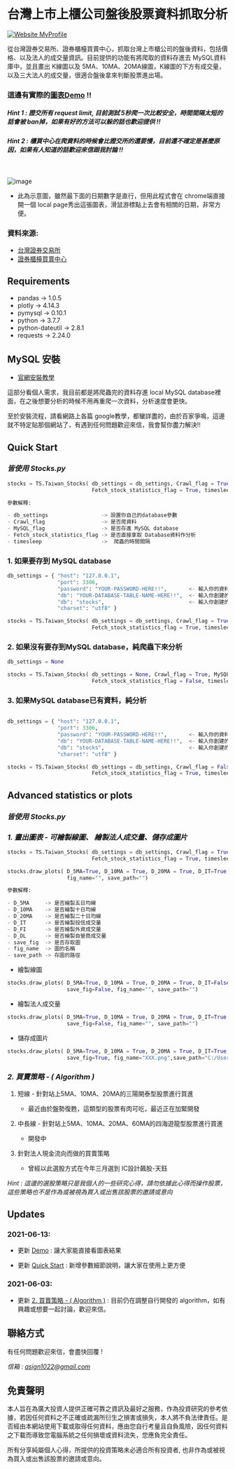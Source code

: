 # 台灣上市上櫃公司盤後股票資料抓取分析

[![Website MyProfile](https://img.shields.io/website/http/huggingface.co/transformers/index.html.svg?down_color=red&down_message=offline&up_message=online)](https://github.com/smalldan1022)


從台灣證券交易所、證券櫃檯買賣中心，抓取台灣上市櫃公司的盤後資料，包括價格、以及法人的成交量資訊。目前提供的功能有將爬取的資料存進去 MySQL資料庫中，並且畫出 K線圖以及 5MA、10MA、20MA線圖，K線圖的下方有成交量，以及三大法人的成交量，很適合盤後拿來判斷股票進出場。

### 這邊有實際的[圖表Demo](https://nbviewer.jupyter.org/github/smalldan1022/Taiwan-Stocks/blob/main/pictures/index.html) !!

##### *Hint 1 : 證交所有 request limit, 目前測試 5秒爬一次比較安全，時間間隔太短的話會被 ban掉，如果有好的方法可以躲的話也歡迎提供 !!*
##### *Hint 2 : 櫃買中心在爬資料的時候會比證交所的還要慢，目前還不確定是甚麼原因，如果有人知道的話歡迎來信跟我討論 !!*
&emsp;


![image](https://github.com/smalldan1022/Taiwan-Stocks/blob/main/pictures/Stocks.png)

* 此為示意圖，雖然最下面的日期數字是直行，但用此程式會在 chrome端直接開一個 local page秀出這張圖表，滑鼠游標點上去會有相關的日期，非常方便。


### 資料來源:

* [台灣證券交易所](https://www.twse.com.tw/zh/)
* [證券櫃檯買賣中心](https://www.tpex.org.tw/web/index.php?l=zh-tw)


## Requirements

* pandas             -> 1.0.5  
* plotly             -> 4.14.3
* pymysql            -> 0.10.1
* python             -> 3.7.7
* python-dateutil    -> 2.8.1
* requests           -> 2.24.0 

## MySQL 安裝


* [官網安裝教學](https://dev.mysql.com/doc/mysql-installation-excerpt/5.7/en/)
  
這部分看個人需求，我目前都是將爬蟲完的資料存進 local MySQL database裡面，在之後想要分析的時候不用再重爬一次資料，分析速度會更快。


至於安裝流程，請看網路上各篇 google教學，都蠻詳盡的，由於百家爭鳴，這邊就不特定貼那個網站了，有遇到任何問題歡迎來信，我會幫你盡力解決!!



## Quick Start

### *皆使用 Stocks.py*

``` python
stocks = TS.Taiwan_Stocks( db_settings = db_settings, Crawl_flag = True, MySQL_flag = True, 
                           Fetch_stock_statistics_flag = True, timesleep = 5)

參數解釋:

- db_settings                 -> 設置你自己的database參數
- Crawl_flag                  -> 是否爬資料 
- MySQL_flag                  -> 是否存進 MySQL database 
- Fetch_stock_statistics_flag -> 是否直接拿取 Database資料作分析
- timesleep                   ->  爬蟲的時間間隔

```

### 1.  如果要存到 MySQL database

``` python
db_settings = { "host": "127.0.0.1",
                "port": 3306,
                "password": "YOUR-PASSWORD-HERE!!",       <- 輸入你的資料庫密碼
                "db": "YOUR-DATABASE-TABLE-NAME-HERE!!",  <- 輸入你創建的表名
                "db": "stocks",                           <- 輸入你創建的資料庫名字
                "charset": "utf8" }

stocks = TS.Taiwan_Stocks( db_settings = db_settings, Crawl_flag = True, MySQL_flag = True, 
                           Fetch_stock_statistics_flag = True, timesleep = 5)
```

### 2. 如果沒有要存到MySQL database，純爬蟲下來分析

``` python
db_settings = None

stocks = TS.Taiwan_Stocks( db_settings = None, Crawl_flag = True, MySQL_flag = False, 
                           Fetch_stock_statistics_flag = False, timesleep = 5)
```
### 3. 如果MySQL database已有資料，純分析

``` python

db_settings = { "host": "127.0.0.1",
                "port": 3306,
                "password": "YOUR-PASSWORD-HERE!!",       <- 輸入你的資料庫密碼
                "db": "YOUR-DATABASE-TABLE-NAME-HERE!!",  <- 輸入你創建的表名
                "db": "stocks",                           <- 輸入你創建的資料庫名字
                "charset": "utf8" }

stocks = TS.Taiwan_Stocks( db_settings = db_settings, Crawl_flag = False, MySQL_flag = False, 
                           Fetch_stock_statistics_flag = True, timesleep = 5)
```

## Advanced statistics or plots

### *皆使用 Stocks.py*
### *1. 畫出圖表 - 可繪製線圖、 繪製法人成交量、儲存成圖片*

```python
stocks = TS.Taiwan_Stocks( db_settings = db_settings, Crawl_flag = True, MySQL_flag = True, 
                           Fetch_stock_statistics_flag = True, timesleep = 5)

stocks.draw_plots( D_5MA=True, D_10MA = True, D_20MA = True, D_IT=True, D_FI=True, D_DL=True, save_fig=False, 
                   fig_name="", save_path="")

參數解釋:

- D_5MA     -> 是否繪製五日均線
- D_10MA    -> 是否繪製十日均線
- D_20MA    -> 是否繪製二十日均線 
- D_IT      -> 是否繪製投信成交量
- D_FI      -> 是否繪製外資成交量
- D_DL      -> 是否繪製自營商成交量
- save_fig  -> 是否存取圖
- fig_name  -> 圖的名稱
- save_path -> 存圖的路徑
```

* 繪製線圖
```python
stocks.draw_plots( D_5MA=True, D_10MA = True, D_20MA = True, D_IT=False, D_FI=False, D_DL=False, 
                   save_fig=False, fig_name="", save_path="")

```

* 繪製法人成交量
```python
stocks.draw_plots( D_5MA=True, D_10MA = True, D_20MA = True, D_IT=True, D_FI=True, D_DL=True, 
                   save_fig=False, fig_name="", save_path="")

```

* 儲存成圖片
```python
stocks.draw_plots( D_5MA=True, D_10MA = True, D_20MA = True, D_IT=True, D_FI=True, D_DL=True, 
                   save_fig=True, fig_name="XXX.png",save_path="C:/Users/GitHub_projects/Side_project_1.stocks")

```
### *2. 買賣策略 - ( Algorithm )*


 1. 短線 - 針對站上5MA、10MA、20MA的三陽開泰型股票進行買進
    * 最近由於盤勢復甦，這類型的股票有肉可吃，最近正在加緊開發

 2. 中長線 - 針對站上5MA、10MA、20MA、60MA的四海遊龍型股票進行買進
    * 開發中

 3. 針對法人現金流向而做的買賣策略 
    * 曾經以此選股方式在今年三月選到 IC設計飆股-天鈺


*Hint : 這邊的選股策略只是我個人的一些研究心得，請勿依據此心得而操作股票，這些策略也不是作為或被視為買入或出售該股票的邀請或意向* 


## Updates

### 2021-06-13:
- 更新 [Demo](#這邊有實際的圖表demo-) : 讓大家能直接看圖表結果

- 更新 [Quick Start](#quick-start) : 新增參數細節說明，讓大家在使用上更方便 

### 2021-06-03: 
- 更新 [2. 買賣策略 - ( Algorithm )](#2-買賣策略----algorithm-) : 目前仍在調整自行開發的 algorithm，如有興趣或想要一起討論，歡迎來信。


## 聯絡方式

有任何問題歡迎來信，會盡快回覆 !

*信箱 : asign1022@gmail.com*

## 免責聲明

本人旨在為廣大投資人提供正確可靠之資訊及最好之服務，作為投資研究的參考依據，若因任何資料之不正確或疏漏所衍生之損害或損失，本人將不負法律責任。是否經由本網站使用下載或取得任何資料，應由您自行考量且自負風險，因任何資料之下載而導致您電腦系統之任何損壞或資料流失，您應負完全責任。

所有分享純屬個人心得，所提供的投資策略未必適合所有投資者, 也非作為或被視為買入或出售該股票的邀請或意向。



